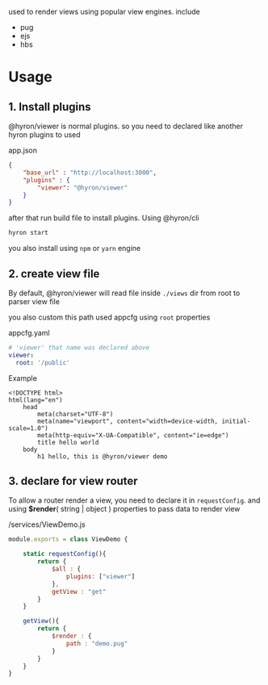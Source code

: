 used to render views using popular view engines. include
- pug
- ejs
- hbs

# Usage

## 1. Install plugins
@hyron/viewer is normal plugins. so you need to declared like another hyron plugins to used

app.json
```json
{
    "base_url" : "http://localhost:3000",
    "plugins" : {
        "viewer": "@hyron/viewer"
    }
}
```

after that run build file to install plugins. Using @hyron/cli

```bash
hyron start
```

you also install using `npm` or `yarn` engine

## 2. create view file

By default, @hyron/viewer will read file inside `./views` dir from root to parser view file

you also custom this path used appcfg using `root` properties

appcfg.yaml
```yaml
# 'viewer' that name was declared above
viewer:
  root: '/public'
```

Example
```pug
<!DOCTYPE html>
html(lang="en")
    head
        meta(charset="UTF-8")
        meta(name="viewport", content="width=device-width, initial-scale=1.0")
        meta(http-equiv="X-UA-Compatible", content="ie=edge")
        title hello world
    body
        h1 hello, this is @hyron/viewer demo
```

## 3. declare for view router

To allow a router render a view, you need to declare it in `requestConfig`. and using **$render**( string | object ) properties to pass data to render view

/services/ViewDemo.js
```js
module.exports = class ViewDemo {

    static requestConfig(){
        return {
            $all : {
                plugins: ["viewer"]
            },
            getView : "get"
        }
    }

    getView(){
        return {
            $render : {
                path : "demo.pug"
            }
        }
    }
}
```